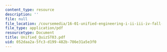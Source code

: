 ```yaml
---
content_type: resource
description: ''
file: null
file_location: /coursemedia/16-01-unified-engineering-i-ii-iii-iv-fall-2005-spring-2006/052daa2a5fc3d199482b786e31a5e3f0_Unified_QuizST03.pdf
file_type: application/pdf
resourcetype: Document
title: Unified_QuizST03.pdf
uid: 052daa2a-5fc3-d199-482b-786e31a5e3f0
---
```

